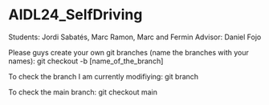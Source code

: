 # AIDL24_SelfDriving

Students: Jordi Sabatés, Marc Ramon, Marc and Fermin
Advisor: Daniel Fojo

Please guys create your own git branches (name the branches with your names): git checkout -b [name_of_the_branch]

To check the branch I am currently modifiying: git branch

To check the main branch: git checkout main



